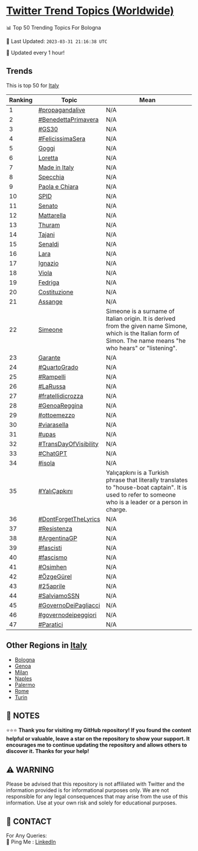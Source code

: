[Twitter Trend Topics (Worldwide)](https://github.com/ErcinDedeoglu/Twitter-Trend-Topics)
==========


📊 Top 50 Trending Topics For Bologna

📆 Last Updated: `2023-03-31 21:16:38 UTC`

🔧 Updated every 1 hour!


## Trends

This is top 50 for [Italy](</Italy>)

| Ranking | Topic | Mean |
| ------- | ------------ | ------------ |
| 1 | [#propagandalive](http://twitter.com/search?q=%23propagandalive) | N/A |
| 2 | [#BenedettaPrimavera](http://twitter.com/search?q=%23BenedettaPrimavera) | N/A |
| 3 | [#GS30](http://twitter.com/search?q=%23GS30) | N/A |
| 4 | [#FelicissimaSera](http://twitter.com/search?q=%23FelicissimaSera) | N/A |
| 5 | [Goggi](http://twitter.com/search?q=Goggi) | N/A |
| 6 | [Loretta](http://twitter.com/search?q=Loretta) | N/A |
| 7 | [Made in Italy](http://twitter.com/search?q=Made+in+Italy) | N/A |
| 8 | [Specchia](http://twitter.com/search?q=Specchia) | N/A |
| 9 | [Paola e Chiara](http://twitter.com/search?q=Paola+e+Chiara) | N/A |
| 10 | [SPID](http://twitter.com/search?q=SPID) | N/A |
| 11 | [Senato](http://twitter.com/search?q=Senato) | N/A |
| 12 | [Mattarella](http://twitter.com/search?q=Mattarella) | N/A |
| 13 | [Thuram](http://twitter.com/search?q=Thuram) | N/A |
| 14 | [Tajani](http://twitter.com/search?q=Tajani) | N/A |
| 15 | [Senaldi](http://twitter.com/search?q=Senaldi) | N/A |
| 16 | [Lara](http://twitter.com/search?q=Lara) | N/A |
| 17 | [Ignazio](http://twitter.com/search?q=Ignazio) | N/A |
| 18 | [Viola](http://twitter.com/search?q=Viola) | N/A |
| 19 | [Fedriga](http://twitter.com/search?q=Fedriga) | N/A |
| 20 | [Costituzione](http://twitter.com/search?q=Costituzione) | N/A |
| 21 | [Assange](http://twitter.com/search?q=Assange) | N/A |
| 22 | [Simeone](http://twitter.com/search?q=Simeone) | Simeone is a surname of Italian origin. It is derived from the given name Simone, which is the Italian form of Simon. The name means "he who hears" or "listening". |
| 23 | [Garante](http://twitter.com/search?q=Garante) | N/A |
| 24 | [#QuartoGrado](http://twitter.com/search?q=%23QuartoGrado) | N/A |
| 25 | [#Rampelli](http://twitter.com/search?q=%23Rampelli) | N/A |
| 26 | [#LaRussa](http://twitter.com/search?q=%23LaRussa) | N/A |
| 27 | [#fratellidicrozza](http://twitter.com/search?q=%23fratellidicrozza) | N/A |
| 28 | [#GenoaReggina](http://twitter.com/search?q=%23GenoaReggina) | N/A |
| 29 | [#ottoemezzo](http://twitter.com/search?q=%23ottoemezzo) | N/A |
| 30 | [#viarasella](http://twitter.com/search?q=%23viarasella) | N/A |
| 31 | [#upas](http://twitter.com/search?q=%23upas) | N/A |
| 32 | [#TransDayOfVisibility](http://twitter.com/search?q=%23TransDayOfVisibility) | N/A |
| 33 | [#ChatGPT](http://twitter.com/search?q=%23ChatGPT) | N/A |
| 34 | [#isola](http://twitter.com/search?q=%23isola) | N/A |
| 35 | [#YalıÇapkını](http://twitter.com/search?q=%23Yal%c4%b1%c3%87apk%c4%b1n%c4%b1) | Yalıçapkını is a Turkish phrase that literally translates to "house-boat captain". It is used to refer to someone who is a leader or a person in charge. |
| 36 | [#DontForgetTheLyrics](http://twitter.com/search?q=%23DontForgetTheLyrics) | N/A |
| 37 | [#Resistenza](http://twitter.com/search?q=%23Resistenza) | N/A |
| 38 | [#ArgentinaGP](http://twitter.com/search?q=%23ArgentinaGP) | N/A |
| 39 | [#fascisti](http://twitter.com/search?q=%23fascisti) | N/A |
| 40 | [#fascismo](http://twitter.com/search?q=%23fascismo) | N/A |
| 41 | [#Osimhen](http://twitter.com/search?q=%23Osimhen) | N/A |
| 42 | [#ÖzgeGürel](http://twitter.com/search?q=%23%c3%96zgeG%c3%bcrel) | N/A |
| 43 | [#25aprile](http://twitter.com/search?q=%2325aprile) | N/A |
| 44 | [#SalviamoSSN](http://twitter.com/search?q=%23SalviamoSSN) | N/A |
| 45 | [#GovernoDeiPagliacci](http://twitter.com/search?q=%23GovernoDeiPagliacci) | N/A |
| 46 | [#governodeipeggiori](http://twitter.com/search?q=%23governodeipeggiori) | N/A |
| 47 | [#Paratici](http://twitter.com/search?q=%23Paratici) | N/A |



## Other Regions in [Italy](</Italy>)

* [Bologna](</Italy/Bologna.md>)
* [Genoa](</Italy/Genoa.md>)
* [Milan](</Italy/Milan.md>)
* [Naples](</Italy/Naples.md>)
* [Palermo](</Italy/Palermo.md>)
* [Rome](</Italy/Rome.md>)
* [Turin](</Italy/Turin.md>)



## 📝 NOTES

⭐⭐⭐ **Thank you for visiting my GitHub repository! If you found the content helpful or valuable, leave a star on the repository to show your support. It encourages me to continue updating the repository and allows others to discover it. Thanks for your help!**


## ⚠️ WARNING

Please be advised that this repository is not affiliated with Twitter and the information provided is for informational purposes only. We are not responsible for any legal consequences that may arise from the use of this information. Use at your own risk and solely for educational purposes.


## 📨 CONTACT

 For Any Queries:  
            🏓 Ping Me : [LinkedIn](https://www.linkedin.com/in/ercindedeoglu/)
